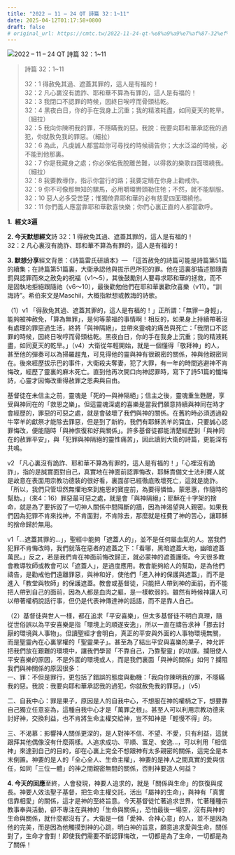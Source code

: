 ```yaml
---
title: "2022 – 11 – 24 QT 詩篇 32：1~11"
date: 2025-04-12T01:17:58+0800
draft: false
# original_url: https://cmtc.tw/2022-11-24-qt-%e8%a9%a9%e7%af%87-32%ef%bc%9a111
---
```


![2022 – 11 – 24 QT 詩篇 32：1~11](/images/qt.jpg  "2022 – 11 – 24 QT 詩篇 32：1~11")

> 詩篇 32：1~11
>
> 32：1 得赦免其過、遮蓋其罪的，這人是有福的！  
> 32：2 凡心裏沒有詭詐、耶和華不算為有罪的，這人是有福的！  
> 32：3 我閉口不認罪的時候，因終日唉哼而骨頭枯乾。  
> 32：4 黑夜白日，你的手在我身上沉重；我的精液耗盡，如同夏天的乾旱。（細拉）  
> 32：5 我向你陳明我的罪，不隱瞞我的惡。我說：我要向耶和華承認我的過犯，你就赦免我的罪惡。（細拉）  
> 32：6 為此，凡虔誠人都當趁你可尋找的時候禱告你；大水泛溢的時候，必不能到他那裏。  
> 32：7 你是我藏身之處；你必保佑我脫離苦難，以得救的樂歌四面環繞我。（細拉）  
> 32：8 我要教導你，指示你當行的路；我要定睛在你身上勸戒你。  
> 32：9 你不可像那無知的騾馬，必用嚼環轡頭勒住牠；不然，就不能馴服。  
> 32：10 惡人必多受苦楚；惟獨倚靠耶和華的必有慈愛四面環繞他。  
> 32：11 你們義人應當靠耶和華歡喜快樂；你們心裏正直的人都當歡呼。

**1.  經文3遍**

**2. 今天默想經文**詩 32：1 得赦免其過、遮蓋其罪的，這人是有福的！  
32：2 凡心裏沒有詭詐、耶和華不算為有罪的，這人是有福的！

**3. 默想分享**經文背景：《詩篇雷氏研讀本》— 「這首赦免的詩篇可能是詩篇第51篇的續集；在詩篇第51篇裏，大衛承認他與拔示巴所犯的罪。他在這裏卻描述那隨責罰與認罪而來之赦免的祝福（v1～5），其後鼓勵別人要尋求耶和華的拯救，而不是固執地拒絕跟隨祂（v6～10），最後勸勉他們在耶和華裏歡欣喜樂（v11）。“訓誨詩”。希伯來文是Maschil，大概指默想或教誨的詩歌。

（1）v1 「得赦免其過、遮蓋其罪的，這人是有福的！」正所謂：「無罪一身輕」，能夠被神赦免，「算為無罪」，是何等蒙福的事情啊！相反的，如果身上持續帶著沒有處理的罪惡過生活，終將「與神隔絕」，並帶來靈魂的痛苦與死亡：「我閉口不認罪的時候，因終日唉哼而骨頭枯乾。黑夜白日，你的手在我身上沉重；我的精液耗盡，如同夏天的乾旱。」（v4）大衛從年輕開始，就是一個懂得「敬拜神」的人，甚至他的彈奏可以為掃羅趕鬼，可見得他的靈與神有很親密的關係，神與他親密同在。後來經歷拔示巴的事件，大衛殺夫奪妻，犯了大罪，有一年的時間逃避神不肯悔改，經歷了靈裏的麻木死亡。直到他再次開口向神認罪時，寫下了詩51篇的懺悔詩，心靈才因悔改重得赦罪之恩典與自由。

基督徒在未信主之前，靈魂是「死的—與神隔絕」；信主之後，靈魂重生甦醒，享受與神同在的「救恩之樂」。但這靈魂深處的喜樂是當我們願意持續與神同在時才會經歷的，罪惡的可惡之處，就是會破壞了我們與神的關係。在舊約時必須透過殺牛宰羊的獻祭才能除去罪惡，但是到了新約，我們有耶穌羔羊的寶血，只要誠心認罪悔改，便能隨時「與神恢復和好與關係」。許多基督徒都能清楚經歷到「與神同在的赦罪平安」，與「犯罪與神隔絕的靈性痛苦」，因此讀到大衛的詩篇，更能深有共鳴。

v2 「凡心裏沒有詭詐、耶和華不算為有罪的，這人是有福的！」「心裡沒有詭詐」，指的是誠實面對自己，真實地在神面前認罪悔改，耶穌責備文士法利賽人就是故意在表面用宗教功德裝的很好看，裏面卻已經徹底敗壞死亡，這就是詭詐。「所以，我們只管坦然無懼地來到施恩的寶座前，為要得憐恤，蒙恩惠，作隨時的幫助。」（來4：16）罪惡最可惡之處，就是會「與神隔絕」；耶穌在十字架的捨命，就是為了要拆毀了一切神人關係中間隔斷的牆，因為神渴望與人親密。如果我們因為犯罪不肯來找神，不肯面對，不肯除去，那麼就是枉費了神的苦心，讓耶穌的捨命歸於無用。

v1「…遮蓋其罪的…」，聖經中能夠「遮蓋人的」，並不是任何屬血氣的人。當我們犯罪不肯悔改時，我們就落在惡者的遮蓋之下：「看哪，黑暗遮蓋大地，幽暗遮蓋萬民。」反之，若是我們肯在神面前悔改歸正，就必蒙神的遮蓋護衛。今天很多教會教導牧師或教會可以「遮蓋人」，是過度應用。教會能夠給人的幫助，是為他們禱告，是勸戒他們遠離罪惡，與神和好，使他們「進入神的保護與遮蓋」，而不是進入「教堂與牧師」的保護遮蓋。教會或基督徒，只能把人帶到神的面前，而不能把人帶到自己的面前，因為人都是血肉之軀，是一樣軟弱的。雖然有時候神讓人可以帶著權柄說話行事，但仍是代表神傳達神的話語，而不是靠人自己。

（2）基督徒與世人一樣，都在追求「平安喜樂」，但太多基督徒不明白真理，隨從世俗誤以為平安喜樂是指「環境上的順遂安逸」，所以一直在禱告求神「挪去討厭的環境與人事物」。但讀聖經才會明白，真正的平安與外面的人事物環境無關，而是聖靈內在心裏掌權的「聖靈果子」。甚至為了結出平安與喜樂的果子，神允許把我們放在艱難的環境中，讓我們學習「不靠自己，乃靠聖靈」的功課。攔阻使人平安喜樂的原因，不是外面的環境或人，而是我們裏面「與神的關係」如何？攔阻我們與神關係的原因很多：  
一、罪：不但是罪行，更包括了錯誤的態度與動機：「我向你陳明我的罪，不隱瞞我的惡。我說：我要向耶和華承認我的過犯，你就赦免我的罪惡。」（v5）

二、自我中心：罪是果子，原因是人的自我中心，不想服在神的權柄之下，想要靠自己獨立任意妄為，這種自我中心才是「萬罪之根」。甚至人可以利用宗教功德來討好神，交換利益，也不肯將生命主權交給神，豈不知神是「輕慢不得」的。

三、不渴慕：影響神人關係更深的，是人對神不信、不望、不愛，只有利益，這就跟拜其他偶像沒有什麼兩樣。人追求成功、平順、富足、安逸…，可以利用「相信神」來達到自己的目的，卻在心裏上完全不想跟神有太多親密的關係，這完全是本末倒置。神要的是人的「全心全人、生命主權」，神要的是神人之間真實的愛與信任，如同「三位一體」的神之間親密無間的關係，否則神要造人何益？

**4. 今天的回應**至終，人會發現，神要人追求的，就是「關係與生命」的恢復與成長。神要人效法聖子基督，把生命主權交託，活出「屬神的生命」，與神有「真實信靠相愛」的關係，這才是神的至終旨意。今天基督徒忙著追求世界，忙著種種宗教事奉與活動，卻不專注在與神的「生命與關係」，恐怕最後一場空，沒有與神的生命與關係，就什麼都沒有了。大衛是一個「愛神、合神心意」的人，並不是因為他的完美，而是因為他觸摸到神的心跳，明白神的旨意，願意追求愛與生命，關係對了，生命才會對！即使我們需要不斷認罪悔改，一切都是為了生命，一切都是為了關係！